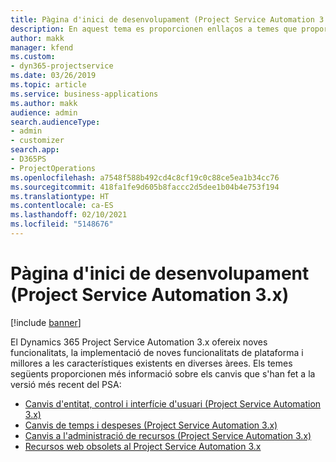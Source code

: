 ```yaml
---
title: Pàgina d'inici de desenvolupament (Project Service Automation 3.x)
description: En aquest tema es proporcionen enllaços a temes que proporcionen informació de desenvolupament de la versió 3.x del Dynamics 365 Project Service Automation (PSA).
author: makk
manager: kfend
ms.custom:
- dyn365-projectservice
ms.date: 03/26/2019
ms.topic: article
ms.service: business-applications
ms.author: makk
audience: admin
search.audienceType:
- admin
- customizer
search.app:
- D365PS
- ProjectOperations
ms.openlocfilehash: a7548f588b492cd4c8cf19c0c88ce5ea1b34cc76
ms.sourcegitcommit: 418fa1fe9d605b8faccc2d5dee1b04b4e753f194
ms.translationtype: HT
ms.contentlocale: ca-ES
ms.lasthandoff: 02/10/2021
ms.locfileid: "5148676"
---
```

# <a name="development-home-page-project-service-automation-3x"></a>Pàgina d'inici de desenvolupament (Project Service Automation 3.x)

[!include [banner](../../includes/psa-now-project-operations.md)]

El Dynamics 365 Project Service Automation 3.x ofereix noves funcionalitats, la implementació de noves funcionalitats de plataforma i millores a les característiques existents en diverses àrees. Els temes següents proporcionen més informació sobre els canvis que s'han fet a la versió més recent del PSA:

- [Canvis d'entitat, control i interfície d'usuari (Project Service Automation 3.x)](../developer-guides/entity-changes-v3.x.md)
- [Canvis de temps i despeses (Project Service Automation 3.x)](../developer-guides/time-expense-changes-v3.x.md)
- [Canvis a l'administració de recursos (Project Service Automation 3.x)](../developer-guides/resource-management-changes-v3.x.md)
- [Recursos web obsolets al Project Service Automation 3.x](../developer-guides/web-resources-deprecated-v3.x.md)
